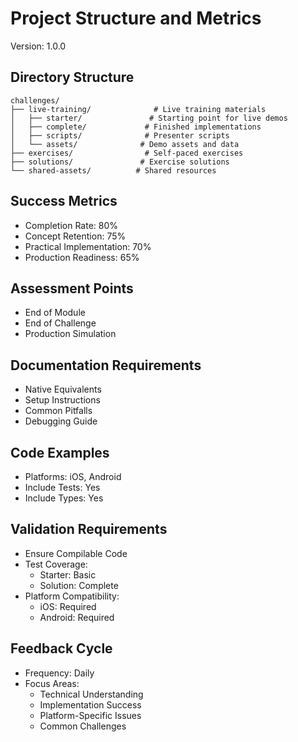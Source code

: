 # Project Structure and Metrics

Version: 1.0.0

## Directory Structure
```
challenges/
├── live-training/              # Live training materials
│   ├── starter/               # Starting point for live demos
│   ├── complete/             # Finished implementations
│   ├── scripts/              # Presenter scripts
│   └── assets/              # Demo assets and data
├── exercises/                # Self-paced exercises
├── solutions/               # Exercise solutions
└── shared-assets/          # Shared resources
```

## Success Metrics
- Completion Rate: 80%
- Concept Retention: 75%
- Practical Implementation: 70%
- Production Readiness: 65%

## Assessment Points
- End of Module
- End of Challenge
- Production Simulation

## Documentation Requirements
- Native Equivalents
- Setup Instructions
- Common Pitfalls
- Debugging Guide

## Code Examples
- Platforms: iOS, Android
- Include Tests: Yes
- Include Types: Yes

## Validation Requirements
- Ensure Compilable Code
- Test Coverage:
  - Starter: Basic
  - Solution: Complete
- Platform Compatibility:
  - iOS: Required
  - Android: Required

## Feedback Cycle
- Frequency: Daily
- Focus Areas:
  - Technical Understanding
  - Implementation Success
  - Platform-Specific Issues
  - Common Challenges 